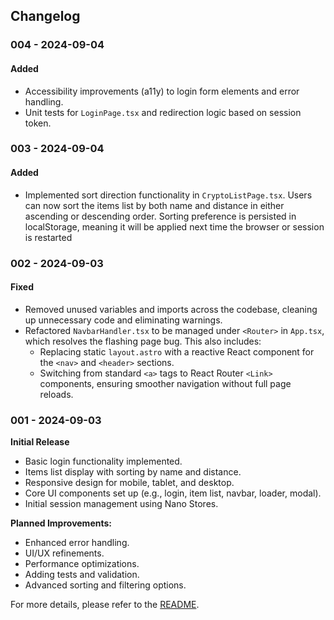 ## Changelog

### 004 - 2024-09-04

#### Added

- Accessibility improvements (a11y) to login form elements and error handling.
- Unit tests for `LoginPage.tsx` and redirection logic based on session token.

### 003 - 2024-09-04

#### Added

- Implemented sort direction functionality in `CryptoListPage.tsx`. Users can now sort the items list by both name and distance in either ascending or descending order. Sorting preference is persisted in localStorage, meaning it will be applied next time the browser or session is restarted

### 002 - 2024-09-03

#### Fixed

- Removed unused variables and imports across the codebase, cleaning up unnecessary code and eliminating warnings. 
- Refactored `NavbarHandler.tsx` to be managed under `<Router>` in `App.tsx`, which resolves the flashing page bug. This also includes:
  - Replacing static `layout.astro` with a reactive React component for the `<nav>` and `<header>` sections.
  - Switching from standard `<a>` tags to React Router `<Link>` components, ensuring smoother navigation without full page reloads. 

### 001 - 2024-09-03

**Initial Release**

- Basic login functionality implemented.
- Items list display with sorting by name and distance.
- Responsive design for mobile, tablet, and desktop.
- Core UI components set up (e.g., login, item list, navbar, loader, modal).
- Initial session management using Nano Stores.

**Planned Improvements:**

- Enhanced error handling.
- UI/UX refinements.
- Performance optimizations.
- Adding tests and validation.
- Advanced sorting and filtering options.

For more details, please refer to the [README](./README.md).
